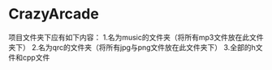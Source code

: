 # CrazyArcade
项目文件夹下应有如下内容：
1.名为music的文件夹（将所有mp3文件放在此文件夹下）
2.名为qrc的文件夹（将所有jpg与png文件放在此文件夹下）
3.全部的h文件和cpp文件
